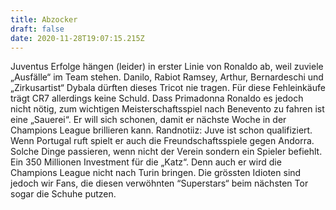 ```yaml
---
title: Abzocker
draft: false
date: 2020-11-28T19:07:15.215Z
---
```

Juventus Erfolge hängen (leider) in erster Linie von Ronaldo ab, weil zuviele „Ausfälle“ im Team stehen. Danilo, Rabiot Ramsey, Arthur, Bernardeschi und „Zirkusartist“ Dybala dürften dieses Tricot nie tragen. Für diese Fehleinkäufe trägt CR7 allerdings keine Schuld. Dass Primadonna Ronaldo es jedoch nicht nötig, zum wichtigen Meisterschaftsspiel nach Benevento zu fahren ist eine „Sauerei“. Er will sich schonen, damit er nächste Woche in der Champions League brillieren kann. Randnotiiz: Juve ist schon qualifiziert. Wenn Portugal ruft spielt er auch die Freundschaftsspiele gegen Andorra. Solche Dinge passieren, wenn nicht der Verein sondern ein Spieler befiehlt. Ein 350 Millionen Investment für die „Katz“. Denn auch er wird die Champions League nicht nach Turin bringen. Die grössten Idioten sind jedoch wir Fans, die diesen verwöhnten “Superstars“ beim nächsten Tor sogar die Schuhe putzen.